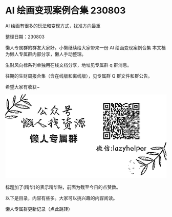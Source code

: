 # AI 绘画变现案例合集 230803

AI 绘画有很多的玩法和变现⽅式，找准⽅向最重 

整理⽇期：230803 

懒⼈专属群的群友⼤家好。⼩懒继续给⼤家带来⼀份 AI 绘画变现案例合集 本⽂档为懒⼈专属群内部分享，懒⼈⼿动整理。

⽣财⻛向标系列单独⽤在线⽂档分享，地址⻅专属群 q 群消息。 

往期的⽣财周报合集（含在线版和离线版），⻅专属群 Q 群⽂件和群公告。 

希望⼤家有收获~ 

![](img/ai-huihua2_001.png)

标题加了(精华)的表⽰精华贴，前⾯为截⾄今⽇的点赞数。 

以下是⽬录，内容有些多。⼤家可以挑兴趣的内容阅读。

懒⼈专属群更新记录（点此跳转）

